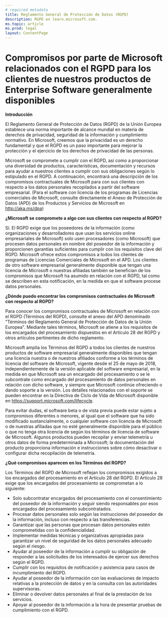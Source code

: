 ```yaml
---
# required metadata
title: Reglamento General de Protección de Datos (RGPD)
description: RGPD en learn.microsoft.com.
ms.topic: article
ms.prod: legal
layout: ContentPage
---
```


# <a name="microsofts-gdpr-commitments-to-customers-of-our-generally-available-enterprise-software-products"></a>Compromisos por parte de Microsoft relacionados con el RGPD para los clientes de nuestros productos de Enterprise Software generalmente disponibles

**Introducción**

El Reglamento General de Protección de Datos (RGPD) de la Unión Europea establece una norma importante de alcance mundial en materia de derechos de privacidad, seguridad de la información y cumplimiento normativo. En Microsoft, creemos que la privacidad es un derecho fundamental y que el RGPD es un paso importante para mejorar la protección y el ejercicio de los derechos de privacidad de las personas.     

Microsoft se compromete a cumplir con el RGPD, así como a proporcionar una diversidad de productos, características, documentación y recursos para ayudar a nuestros clientes a cumplir con sus obligaciones según lo estipulado en el RGPD. A continuación, encontrará una descripción de los compromisos contractuales de Microsoft para con sus clientes con respecto a los datos personales recopilados a partir del software empresarial. (Para el software con licencia de los programas de Licencias comerciales de Microsoft, consulte directamente el Anexo de Protección de Datos (APD) de los Productos y Servicios de Microsoft en http://aka.ms/dpa)

**¿Microsoft se compromete a algo con sus clientes con respecto al RGPD?**

Sí. El RGPD exige que los poseedores de la información (como organizaciones y desarrolladores que usan los servicios online empresariales de Microsoft) solo usen procesadores (como Microsoft) que procesen datos personales en nombre del poseedor de la información y proporcionen garantías suficientes para cumplir con los requisitos clave del RGPD. Microsoft ofrece estos compromisos a todos los clientes de programas de Licencias Comerciales de Microsoft en el APD. Los clientes de otro software empresarial generalmente disponible que tengan una licencia de Microsoft o nuestras afiliadas también se benefician de los compromisos que Microsoft ha asumido en relación con el RGPD, tal como se describen en esta notificación, en la medida en que el software procese datos personales.

**¿Dónde puedo encontrar los compromisos contractuales de Microsoft con respecto al RGPD?**

Para conocer los compromisos contractuales de Microsoft en relación con el RGPD (Términos del RGPD), consulte el anexo del APD denominado "Términos del Reglamento General de Protección de Datos de la Unión Europea". Mediante tales términos, Microsoft se atiene a los requisitos de los encargados del procesamiento dispuestos en el Artículo 28 del RGPD y otros artículos pertinentes de dicho reglamento. 

Microsoft amplía los Términos del RGPD a todos los clientes de nuestros productos de software empresarial generalmente disponibles que tengan una licencia nuestra o de nuestros afiliados conforme a los términos de licencia del software de Microsoft, vigente desde el 25 de mayo de 2018, independientemente de la versión aplicable del software empresarial, en la medida en que Microsoft sea un encargado del procesamiento o se le subcontrate como encargado del procesamiento de datos personales en relación con dicho software, y siempre que Microsoft continúe ofreciendo o dando soporte a la versión. Los detalles relacionados con el soporte se pueden encontrar en la Directiva de Ciclo de Vida de Microsoft disponible en https://support.microsoft.com/lifecycle.

Para evitar dudas, el software beta o de vista previa puede estar sujeto a compromisos diferentes o menores, al igual que el software que ha sido modificado sustancialmente, o cualquier software con licencia de Microsoft o de nuestras afiliadas que no esté generalmente disponible para el público o que no tenga otra licencia de según los términos de licencia de software de Microsoft. Algunos productos pueden recopilar y enviar telemetría u otros datos de forma predeterminada a Microsoft; la documentación del producto proporciona información e instrucciones sobre cómo desactivar o configurar dicha recopilación de telemetría.

**¿Qué compromisos aparecen en los Términos del RGPD?**

Los Términos del RGPD de Microsoft reflejan los compromisos exigidos a los encargados del procesamiento en el Artículo 28 del RGPD.  El Artículo 28 exige que los encargados del procesamiento se comprometan a lo siguiente:

-   Solo subcontratar encargados del procesamiento con el consentimiento del poseedor de la información y seguir siendo responsables por esos encargados del procesamiento subcontratados.
-   Procesar datos personales solo según las instrucciones del poseedor de la información, incluso con respecto a las transferencias.
-   Garantizar que las personas que procesan datos personales estén comprometidas con la confidencialidad.
-   Implementar medidas técnicas y organizativas apropiadas para garantizar un nivel de seguridad de los datos personales adecuado según el riesgo.
-   Ayudar al poseedor de la información a cumplir su obligación de responder a las solicitudes de los interesados de ejercer sus derechos según el RGPD.
-   Cumplir con los requisitos de notificación y asistencia para casos de incumplimiento del RGPD.
-   Ayudar al poseedor de la información con las evaluaciones de impacto relativas a la protección de datos y en la consulta con las autoridades supervisoras. 
-   Eliminar o devolver datos personales al final de la prestación de los servicios.
-   Apoyar al poseedor de la información a la hora de presentar pruebas de cumplimiento con el RGPD.
